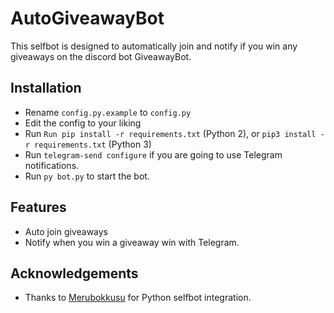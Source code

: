 # AutoGiveawayBot

This selfbot is designed to automatically join and notify if you win any giveaways on the discord bot GiveawayBot.

## Installation
- Rename `config.py.example` to `config.py`
- Edit the config to your liking
- Run `Run pip install -r requirements.txt` (Python 2), or `pip3 install -r requirements.txt` (Python 3)
- Run `telegram-send configure` if you are going to use Telegram notifications.
- Run `py bot.py` to start the bot.

## Features
- Auto join giveaways
- Notify when you win a giveaway win with Telegram.

## Acknowledgements
- Thanks to [Merubokkusu](https://github.com/Merubokkusu) for Python selfbot integration.
